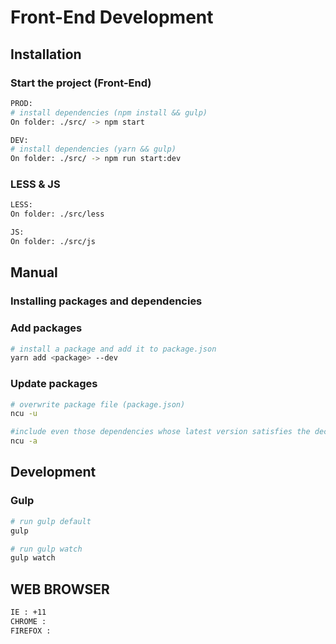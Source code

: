 # Front-End Development

## Installation
### Start the project (Front-End)

```sh
PROD:
# install dependencies (npm install && gulp)
On folder: ./src/ -> npm start
```
```sh
DEV:
# install dependencies (yarn && gulp)
On folder: ./src/ -> npm run start:dev
```
### LESS & JS
```sh
LESS:
On folder: ./src/less
```
```sh
JS:
On folder: ./src/js
```

## Manual
### Installing packages and dependencies
### Add packages

```sh
# install a package and add it to package.json
yarn add <package> --dev
```

### Update packages

```sh
# overwrite package file (package.json)
ncu -u

#include even those dependencies whose latest version satisfies the declared semver dependency (package.json)
ncu -a
```

## Development
### Gulp

```sh
# run gulp default
gulp

# run gulp watch
gulp watch
```

## WEB BROWSER
```sh
IE : +11
CHROME :
FIREFOX :
```
